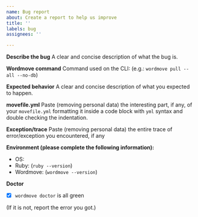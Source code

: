 ```yaml
---
name: Bug report
about: Create a report to help us improve
title: ''
labels: bug
assignees: ''

---
```


**Describe the bug**
A clear and concise description of what the bug is.

**Wordmove command**
Command used on the CLI: (e.g.: `wordmove pull --all --no-db`)

**Expected behavior**
A clear and concise description of what you expected to happen.

**movefile.yml**
Paste (removing personal data) the interesting part, if any, of your `movefile.yml` formatting it inside a code block with `yml` syntax and double checking the indentation.

**Exception/trace**
Paste (removing personal data) the entire trace of error/exception you encountered, if any

**Environment (please complete the following information):**
- OS:
- Ruby: (`ruby --version`)
- Wordmove: (`wordmove --version`)

**Doctor**
* [x] `wordmove doctor` is all green

(If it is not, report the error you got.)
